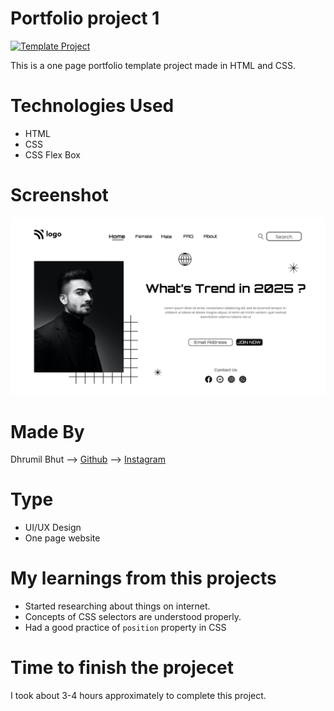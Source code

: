 # Portfolio project 1

[![Template Project](https://img.shields.io/badge/Technologies%20-HTML%2FCSS-brightgreen)](http://www.gnu.org/licenses/agpl-3.0)

This is a one page portfolio template project made in HTML and CSS.

# Technologies Used

- HTML
- CSS
- CSS Flex Box

# Screenshot

![Screenshot](./1.png)

# Made By

Dhrumil Bhut --> [Github](https://github.com/dhrumilbhut) --> [Instagram](https://instgram.com/dhrumil__bhut)

# Type

- UI/UX Design
- One page website

# My learnings from this projects

- Started researching about things on internet.
- Concepts of CSS selectors are understood properly.
- Had a good practice of `position` property in CSS

# Time to finish the projecet

I took about 3-4 hours approximately to complete this project.
